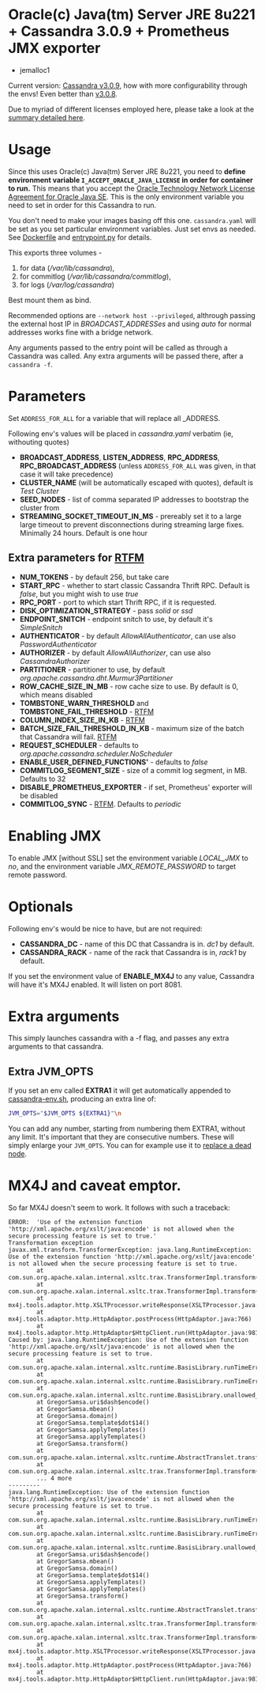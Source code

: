 # Oracle(c) Java(tm) Server JRE 8u221 + Cassandra 3.0.9 + Prometheus JMX exporter
+ jemalloc1
 
Current version: [Cassandra v3.0.9](https://github.com/smok-serwis/cassandra/releases/tag/v3.0.8), how with more configurability through the envs!
Even better than [v3.0.8](https://github.com/smok-serwis/cassandra/releases/tag/v3.0.8).

Due to myriad of different licenses employed here, please take a look at
the [summary detailed here](/LICENSE.md).

# Usage

Since this uses Oracle(c) Java(tm) Server JRE 8u221, you need to **define environment variable `I_ACCEPT_ORACLE_JAVA_LICENSE` in order for container to run.**
This means that you accept the [Oracle Technology Network License Agreement for Oracle Java SE](https://www.oracle.com/downloads/licenses/javase-license1.html).
This is the only environment variable you need to set in order for this Cassandra to run.


You don't need to make your images basing off this one.
`cassandra.yaml` will be set as you set particular environment variables.
Just set envs as needed. See [Dockerfile](/Dockerfile) and [entrypoint.py](/entrypoint.py) for details.

This exports three volumes - 
1. for data (_/var/lib/cassandra_),
2. for commitlog (_/var/lib/cassandra/commitlog_),
3. for logs (_/var/log/cassandra_)

Best mount them as bind.

Recommended options are `--network host --privileged`, althrough passing the external host
IP in _BROADCAST_ADDRESSes_ and using _auto_ for normal addresses works fine with a bridge network.

Any arguments passed to the entry point will be called as through a Cassandra was called. Any extra arguments
will be passed there, after a `cassandra -f`.

# Parameters

Set `ADDRESS_FOR_ALL` for a variable that will replace all _ADDRESS.

Following env's values will be placed in _cassandra.yaml_ verbatim (ie, withouting quotes)
* **BROADCAST_ADDRESS**, **LISTEN_ADDRESS**, **RPC_ADDRESS**, **RPC_BROADCAST_ADDRESS** (unless `ADDRESS_FOR_ALL` was given, in that case it will take precedence)
* **CLUSTER_NAME** (will be automatically escaped with quotes), default is _Test Cluster_
* **SEED_NODES** - list of comma separated IP addresses to bootstrap the cluster from
* **STREAMING_SOCKET_TIMEOUT_IN_MS** - prereably set it to a large large timeout to prevent disconnections during streaming large fixes. Minimally 24 hours. Default is one hour


## Extra parameters for [RTFM](etc/cassandra/cassandra.yaml)

* **NUM_TOKENS** - by default 256, but take care
* **START_RPC** - whether to start classic Cassandra Thrift RPC. Default is _false_, but you might wish to use _true_
* **RPC_PORT** - port to which start Thrift RPC, if it is requested.
* **DISK_OPTIMIZATION_STRATEGY** - pass _solid_ or _ssd_
* **ENDPOINT_SNITCH** - endpoint snitch to use, by default it's _SimpleSnitch_
* **AUTHENTICATOR** - by default _AllowAllAuthenticator_, can use also _PasswordAuthenticator_
* **AUTHORIZER** - by default _AllowAllAuthorizer_, can use also _CassandraAuthorizer_
* **PARTITIONER** - partitioner to use, by default _org.apache.cassandra.dht.Murmur3Partitioner_
* **ROW_CACHE_SIZE_IN_MB** - row cache size to use. By default is 0, which means disabled
* **TOMBSTONE_WARN_THRESHOLD** and **TOMBSTONE_FAIL_THRESHOLD** - [RTFM](etc/cassandra/cassandra.yaml)
* **COLUMN_INDEX_SIZE_IN_KB** - [RTFM](etc/cassandra/cassandra.yaml)
* **BATCH_SIZE_FAIL_THRESHOLD_IN_KB** - maximum size of the batch that Cassandra will fail. [RTFM](etc/cassandra/cassandra.yaml) 
* **REQUEST_SCHEDULER** - defaults to _org.apache.cassandra.scheduler.NoScheduler_
* **ENABLE_USER_DEFINED_FUNCTIONS'** - defaults to _false_
* **COMMITLOG_SEGMENT_SIZE** - size of a commit log segment, in MB. Defaults to 32
* **DISABLE_PROMETHEUS_EXPORTER** - if set, Prometheus' exporter will be disabled
* **COMMITLOG_SYNC** - [RTFM](etc/cassandra/cassandra.yaml). Defaults to _periodic_

# Enabling JMX

To enable JMX [without SSL] set the environment variable _LOCAL_JMX_ to _no_, and the
environment variable _JMX_REMOTE_PASSWORD_ to target remote password.

# Optionals

Following env's would be nice to have, but are not required:

* **CASSANDRA_DC** - name of this DC that Cassandra is in. _dc1_ by default.
* **CASSANDRA_RACK** - name of the rack that Cassandra is in, _rack1_ by default.

If you set the environment value of **ENABLE_MX4J** to any value, Cassandra will have it's MX4J enabled.
It will listen on port 8081.

# Extra arguments
This simply launches cassandra with a -f flag, and passes any extra arguments to that cassandra.

## Extra JVM_OPTS

If you set an env called **EXTRA1** it will get automatically appended to [cassandra-env.sh](/cassandra-env.sh),
producing an extra line of:
```bash
JVM_OPTS="$JVM_OPTS ${EXTRA1}"\n
```
You can add any number, starting from numbering them EXTRA1, without any limit.
It's important that they are consecutive numbers. These will simply enlarge your `JVM_OPTS`. You can for example
use it to [replace a dead node](https://docs.datastax.com/en/archived/cassandra/3.0/cassandra/operations/opsReplaceNode.html).

# MX4J and caveat emptor.

So far MX4J doesn't seem to work. It follows with such a traceback:
```
ERROR:  'Use of the extension function 'http://xml.apache.org/xslt/java:encode' is not allowed when the secure processing feature is set to true.'
Transformation exception
javax.xml.transform.TransformerException: java.lang.RuntimeException: Use of the extension function 'http://xml.apache.org/xslt/java:encode' is not allowed when the secure processing feature is set to true.
        at com.sun.org.apache.xalan.internal.xsltc.trax.TransformerImpl.transform(TransformerImpl.java:737)
        at com.sun.org.apache.xalan.internal.xsltc.trax.TransformerImpl.transform(TransformerImpl.java:343)
        at mx4j.tools.adaptor.http.XSLTProcessor.writeResponse(XSLTProcessor.java:149)
        at mx4j.tools.adaptor.http.HttpAdaptor.postProcess(HttpAdaptor.java:766)
        at mx4j.tools.adaptor.http.HttpAdaptor$HttpClient.run(HttpAdaptor.java:981)
Caused by: java.lang.RuntimeException: Use of the extension function 'http://xml.apache.org/xslt/java:encode' is not allowed when the secure processing feature is set to true.
        at com.sun.org.apache.xalan.internal.xsltc.runtime.BasisLibrary.runTimeError(BasisLibrary.java:1618)
        at com.sun.org.apache.xalan.internal.xsltc.runtime.BasisLibrary.runTimeError(BasisLibrary.java:1622)
        at com.sun.org.apache.xalan.internal.xsltc.runtime.BasisLibrary.unallowed_extension_functionF(BasisLibrary.java:450)
        at GregorSamsa.uri$dash$encode()
        at GregorSamsa.mbean()
        at GregorSamsa.domain()
        at GregorSamsa.template$dot$14()
        at GregorSamsa.applyTemplates()
        at GregorSamsa.applyTemplates()
        at GregorSamsa.transform()
        at com.sun.org.apache.xalan.internal.xsltc.runtime.AbstractTranslet.transform(AbstractTranslet.java:620)
        at com.sun.org.apache.xalan.internal.xsltc.trax.TransformerImpl.transform(TransformerImpl.java:730)
        ... 4 more
---------
java.lang.RuntimeException: Use of the extension function 'http://xml.apache.org/xslt/java:encode' is not allowed when the secure processing feature is set to true.
        at com.sun.org.apache.xalan.internal.xsltc.runtime.BasisLibrary.runTimeError(BasisLibrary.java:1618)
        at com.sun.org.apache.xalan.internal.xsltc.runtime.BasisLibrary.runTimeError(BasisLibrary.java:1622)
        at com.sun.org.apache.xalan.internal.xsltc.runtime.BasisLibrary.unallowed_extension_functionF(BasisLibrary.java:450)
        at GregorSamsa.uri$dash$encode()
        at GregorSamsa.mbean()
        at GregorSamsa.domain()
        at GregorSamsa.template$dot$14()
        at GregorSamsa.applyTemplates()
        at GregorSamsa.applyTemplates()
        at GregorSamsa.transform()
        at com.sun.org.apache.xalan.internal.xsltc.runtime.AbstractTranslet.transform(AbstractTranslet.java:620)
        at com.sun.org.apache.xalan.internal.xsltc.trax.TransformerImpl.transform(TransformerImpl.java:730)
        at com.sun.org.apache.xalan.internal.xsltc.trax.TransformerImpl.transform(TransformerImpl.java:343)
        at mx4j.tools.adaptor.http.XSLTProcessor.writeResponse(XSLTProcessor.java:149)
        at mx4j.tools.adaptor.http.HttpAdaptor.postProcess(HttpAdaptor.java:766)
        at mx4j.tools.adaptor.http.HttpAdaptor$HttpClient.run(HttpAdaptor.java:981)
```